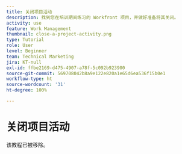 ```yaml
---
title: 关闭项目活动
description: 找到您在培训期间练习的 Workfront 项目，并做好准备将其关闭。
activity: use
feature: Work Management
thumbnail: close-a-project-activity.png
type: Tutorial
role: User
level: Beginner
team: Technical Marketing
jira: KT-null
exl-id: ffbe2169-d475-4907-a78f-5c092b923900
source-git-commit: 569708042b8a9e122e820a1e65d6ea536f15b0e1
workflow-type: ht
source-wordcount: '31'
ht-degree: 100%

---
```


# 关闭项目活动

该教程已被移除。
